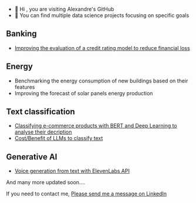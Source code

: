 - 👋 Hi , you are visiting Alexandre's GitHub
- 👀 You can find multiple data science projects focusing on specific goals

## Banking
- [Improving the evaluation of a credit rating model to reduce financial loss](https://github.com/alexandre-petit/credit-score)

## Energy
- Benchmarking the energy consumption of new buildings based on their features
- Improving the forecast of solar panels energy production

## Text classification
- [Classifying e-commerce products with BERT and Deep Learning to analyse their decription](https://github.com/alexandre-petit/text-and-image-classification)
- [Cost/Benefit of LLMs to classify text](https://github.com/alexandre-petit/Cost_benefit_of_LLMs)

## Generative AI
- [Voice generation from text with ElevenLabs API](https://github.com/alexandre-petit/Voice-Generation)

And many more updated soon....

If you need to contact me, [Please send me a message on LinkedIn](https://www.linkedin.com/in/alexandre-petit-24a87a219)

<!---
I've been active on kaggle for a while, and obtained the following achievements

![light version](https://road-to-kaggle-grandmaster.vercel.app/api/badges/alexandrepetit881234/dataset/light)
![light version](https://road-to-kaggle-grandmaster.vercel.app/api/badges/alexandrepetit881234/notebook/light)
![light version](https://road-to-kaggle-grandmaster.vercel.app/api/badges/alexandrepetit881234/discussion/light)

Competitions are coming soon...


alex88kr/alex88kr is a ✨ special ✨ repository because its `README.md` (this file) appears on your GitHub profile.
You can click the Preview link to take a look at your changes.
--->
